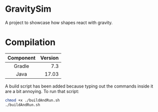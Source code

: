 # GravitySim
A project to showcase how shapes react with gravity.

# Compilation
|Component      | Version|
|:-------------:| -----: |
| Gradle        | 7.3    |
| Java          | 17.03  |

A build script has been added because typing out the commands inside it are a bit annoying. To run that script: 
```bash
chmod +x ./buildAndRun.sh
./buildAndRun.sh
```
